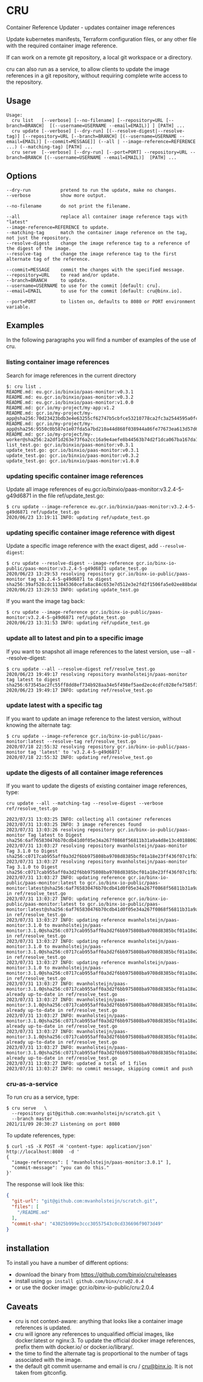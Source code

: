 # CRU
Container Reference Updater - updates container image references

Update kubernetes manifests, Terraform configuration files, or any other file with
the required container image reference.

If can work on a remote git repository, a local git workspace or a directory.

cru can also run as a service, to allow clients to update the image references in a
git repository, without requiring complete write access to the repository.


## Usage
```
Usage:
  cru list   [--verbose] [--no-filename] [--repository=URL [--branch=BRANCH]  [(--username=USERNAME --email=EMAIL)] ] [PATH] ...
  cru update [--verbose] [--dry-run] [(--resolve-digest|--resolve-tag)] [--repository=URL [--branch=BRANCH] [(--username=USERNAME --email=EMAIL)] [--commit=MESSAGE]] (--all | --image-reference=REFERENCE ...) (--matching-tag) [PATH] ...
  cru serve  [--verbose] [--dry-run] [--port=PORT] --repository=URL --branch=BRANCH [(--username=USERNAME --email=EMAIL)]  [PATH] ...
```

## Options
```
--dry-run           pretend to run the update, make no changes.
--verbose           show more output.

--no-filename       do not print the filename.

--all               replace all container image reference tags with "latest"
--image-reference=REFERENCE to update.
--matching-tag      match the container image reference on the tag, not just the repository.
--resolve-digest    change the image reference tag to a reference of the digest of the image.
--resolve-tag       change the image reference tag to the first alternate tag of the reference.

--commit=MESSAGE    commit the changes with the specified message.
--repository=URL    to read and/or update.
--branch=BRANCH     to update.
--username=USERNAME to use for the commit [default: cru].
--email=EMAIL       to use for the commit [default: cru@binx.io].

--port=PORT         to listen on, defaults to 8080 or PORT environment variable.
```

## Examples
In the following paragraphs you will find a number of examples of the use of cru.

### listing container image references
Search for image references in the current directory
```
$: cru list .
README.md: eu.gcr.io/binxio/paas-monitor:v0.3.1
README.md: eu.gcr.io/binxio/paas-monitor:v0.3.2
README.md: eu.gcr.io/binxio/paas-monitor:v1.0.0
README.md: gcr.io/my-project/my-app:v1.2
README.md: gcr.io/my-project/my-app@sha256:70d23423bdb3e4e63255cf62747b5cbfce53210778ca2fc3a2544595a0fce3c6
README.md: gcr.io/my-project/my-app@sha256:9550c0b587e1e07fda5a7bd210a44d868f038944a86fe77673ea613d57d62ef9
README.md: gcr.io/my-project/my-worker@sha256:2a2df1d263e73f6a2cc16a9e4aefe8b44563b74d2f1dca067ba167da1198216c
list_test.go: gcr.io/binxio/paas-monitor:v0.3.1
update_test.go: gcr.io/binxio/paas-monitor:v0.3.1
update_test.go: gcr.io/binxio/paas-monitor:v0.3.2
update_test.go: gcr.io/binxio/paas-monitor:v1.0.0
```

### updating specific container image references
Update all image references of eu.gcr.io/binxio/paas-monitor:v3.2.4-5-g49d6871 in the file ref/update\_test.go:
```
$ cru update --image-reference eu.gcr.io/binxio/paas-monitor:v3.2.4-5-g49d6871 ref/update_test.go
2020/06/23 13:19:11 INFO: updating ref/update_test.go
```
### updating specific container image reference with digest
Update a specific image reference with the exact digest, add `--resolve-digest`:
```
$ cru update --resolve-digest --image-reference gcr.io/binx-io-public/paas-monitor:v3.2.4-5-g49d6871 update_test.go
2020/06/23 13:29:53 resolving repository gcr.io/binx-io-public/paas-monitor tag v3.2.4-5-g49d6871 to digest sha256:39af528cdc113845360cefa8ac84c653e7d512e3e2fd2f1506fa5e02ee88bda0
2020/06/23 13:29:53 INFO: updating update_test.go
```
If you want the image tag back:
```
$ cru update --image-reference gcr.io/binx-io-public/paas-monitor:v3.2.4-5-g49d6871 ref/update_test.go
2020/06/23 13:31:53 INFO: updating ref/update_test.go
```

### update all to latest and pin to a specific image
If you want to snapshot all image references to the latest version, use --all --resolve-digest:
```
$ cru update --all --resolve-digest ref/resolve_test.go
2020/06/23 19:49:17 resolving repository mvanholsteijn/paas-monitor tag latest to digest sha256:673545ac2fc55ff8dd8ef734b928aa34e5f498ef5aed2ec4cdfc028efe7585f3
2020/06/23 19:49:17 INFO: updating ref/resolve_test.go
```

### update latest with a specific tag
If you want to update an image reference to the latest version, without knowing the alternate tag:
```
$ cru update --image-reference gcr.io/binx-io-public/paas-monitor:latest --resolve-tag ref/resolve_test.go
2020/07/18 22:55:32 resolving repository gcr.io/binx-io-public/paas-monitor tag 'latest' to 'v3.2.4-5-g49d6871'
2020/07/18 22:55:32 INFO: updating ref/resolve_test.go
```

### update the digests of all container image references
If you want to update the digests of existing container image references, type:
```shell
cru update --all --matching-tag --resolve-digest --verbose ref/resolve_test.go

2023/07/31 13:03:25 INFO: collecting all container references
2023/07/31 13:03:25 INFO: 3 image references found
2023/07/31 13:03:26 resolving repository gcr.io/binx-io-public/paas-monitor Tag latest to Digest sha256:6af765830476b70cdb41d0f05e34a267f0868f56811b31a9a4d8e13c40188063
2023/07/31 13:03:27 resolving repository mvanholsteijn/paas-monitor Tag 3.1.0 to Digest sha256:c0717cab955aff0a3d2f6bb975808ba9708d8385bcf01a18e23ff436f07c1fb3
2023/07/31 13:03:27 resolving repository mvanholsteijn/paas-monitor Tag 3.1.0 to Digest sha256:c0717cab955aff0a3d2f6bb975808ba9708d8385bcf01a18e23ff436f07c1fb3
2023/07/31 13:03:27 INFO: updating reference gcr.io/binx-io-public/paas-monitor:latest to gcr.io/binx-io-public/paas-monitor:latest@sha256:6af765830476b70cdb41d0f05e34a267f0868f56811b31a9a4d8e13c40188063 in ref/resolve_test.go
2023/07/31 13:03:27 INFO: updating reference gcr.io/binx-io-public/paas-monitor:latest to gcr.io/binx-io-public/paas-monitor:latest@sha256:6af765830476b70cdb41d0f05e34a267f0868f56811b31a9a4d8e13c40188063 in ref/resolve_test.go
2023/07/31 13:03:27 INFO: updating reference mvanholsteijn/paas-monitor:3.1.0 to mvanholsteijn/paas-monitor:3.1.0@sha256:c0717cab955aff0a3d2f6bb975808ba9708d8385bcf01a18e23ff436f07c1fb3 in ref/resolve_test.go
2023/07/31 13:03:27 INFO: updating reference mvanholsteijn/paas-monitor:3.1.0 to mvanholsteijn/paas-monitor:3.1.0@sha256:c0717cab955aff0a3d2f6bb975808ba9708d8385bcf01a18e23ff436f07c1fb3 in ref/resolve_test.go
2023/07/31 13:03:27 INFO: updating reference mvanholsteijn/paas-monitor:3.1.0 to mvanholsteijn/paas-monitor:3.1.0@sha256:c0717cab955aff0a3d2f6bb975808ba9708d8385bcf01a18e23ff436f07c1fb3 in ref/resolve_test.go
2023/07/31 13:03:27 INFO: mvanholsteijn/paas-monitor:3.1.0@sha256:c0717cab955aff0a3d2f6bb975808ba9708d8385bcf01a18e23ff436f07c1fb3 already up-to-date in ref/resolve_test.go
2023/07/31 13:03:27 INFO: mvanholsteijn/paas-monitor:3.1.0@sha256:c0717cab955aff0a3d2f6bb975808ba9708d8385bcf01a18e23ff436f07c1fb3 already up-to-date in ref/resolve_test.go
2023/07/31 13:03:27 INFO: mvanholsteijn/paas-monitor:3.1.0@sha256:c0717cab955aff0a3d2f6bb975808ba9708d8385bcf01a18e23ff436f07c1fb3 already up-to-date in ref/resolve_test.go
2023/07/31 13:03:27 INFO: mvanholsteijn/paas-monitor:3.1.0@sha256:c0717cab955aff0a3d2f6bb975808ba9708d8385bcf01a18e23ff436f07c1fb3 already up-to-date in ref/resolve_test.go
2023/07/31 13:03:27 INFO: mvanholsteijn/paas-monitor:3.1.0@sha256:c0717cab955aff0a3d2f6bb975808ba9708d8385bcf01a18e23ff436f07c1fb3 already up-to-date in ref/resolve_test.go
2023/07/31 13:03:27 INFO: updated a total of 1 files
2023/07/31 13:03:27 INFO: no commit message, skipping commit and push
```

### cru-as-a-service
To run cru as a service, type:

```shell-terminal
$ cru serve   \
  --repository git@github.com:mvanholsteijn/scratch.git \
  --branch master
2021/11/09 20:30:27 Listening on port 8080
```

To update references, type:
```shell-terminal
$ curl -sS -X POST -H 'content-type: application/json' http://localhost:8080  -d '
{
  "image-references": [ "mvanholsteijn/paas-monitor:3.0.1" ],
  "commit-message": "you can do this."
}'
```
The response will look like this:

```json
{
  "git-url": "git@github.com:mvanholsteijn/scratch.git",
  "files": [
    "/README.md"
  ],
  "commit-sha": "43025b999e3ccc30557543c0cd336696f9073d49"
}
```


## installation
To install you have a number of different options:
- download the binary from https://github.com/binxio/cru/releases
- install using `go install github.com/binx/cru@2.0.4`
- or use the docker image: gcr.io/binx-io-public/cru:2.0.4

## Caveats
- cru is not context-aware: anything that looks like a container image references is updated.
- cru will ignore any references to unqualified official images, like docker:latest or nginx:3. To update the official docker image references, prefix them with docker.io/ or docker.io/library/.
- the time to find the alternate tag is proportional to the number of tags associated with the image.
- the default git commit username and email is cru / cru@binx.io. It is not taken from gitconfig.
